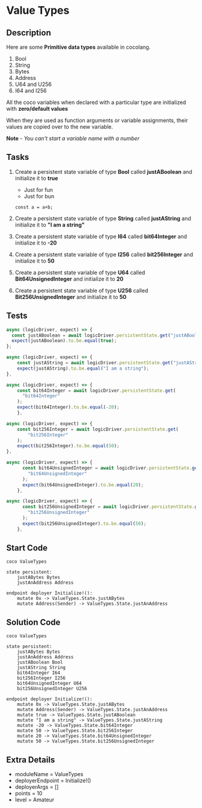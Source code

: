 # Value Types

## Description

Here are some **Primitive data types** available in cocolang.

1. Bool
2. String
3. Bytes
4. Address
5. U64 and U256
6. I64 and I256

All the coco variables when declared with a particular type are initialized with **zero/default values**

When they are used as function arguments or variable assignments, their values are copied over to the new variable.

**Note** - _You can't start a variable name with a number_

## Tasks

1. Create a persistent state variable of type **Bool** called **justABoolean** and initialize it to **true**

   - Just for fun
   - Just for bun

   ```
   const a = a+b;
   ```

2. Create a persistent state variable of type **String** called **justAString** and initialize it to **"I am a string"**

3. Create a persistent state variable of type **I64** called **bit64Integer** and initialize it to **-20**

4. Create a persistent state variable of type **I256** called **bit256Integer** and initialize it to **50**

5. Create a persistent state variable of type **U64** called **Bit64UnsignedInteger** and initialize it to **20**

6. Create a persistent state variable of type **U256** called **Bit256UnsignedInteger** and initialize it to **50**

## Tests

```javascript
async (logicDriver, expect) => {
  const justABoolean = await logicDriver.persistentState.get("justABoolean");
  expect(justABoolean).to.be.equal(true);
};
```

```javascript
async (logicDriver, expect) => {
    const justAString = await logicDriver.persistentState.get("justAString");
    expect(justAString).to.be.equal("I am a string");
},
```

```javascript
async (logicDriver, expect) => {
    const bit64Integer = await logicDriver.persistentState.get(
      "bit64Integer"
    );
    expect(bit64Integer).to.be.equal(-20);
    },
```

```javascript
async (logicDriver, expect) => {
    const bit256Integer = await logicDriver.persistentState.get(
        "bit256Integer"
    );
    expect(bit256Integer).to.be.equal(50);
},
```

```javascript
async (logicDriver, expect) => {
      const bit64UnsignedInteger = await logicDriver.persistentState.get(
        "bit64UnsignedInteger"
      );
      expect(bit64UnsignedInteger).to.be.equal(20);
    },
```

```javascript
async (logicDriver, expect) => {
      const bit256UnsignedInteger = await logicDriver.persistentState.get(
        "bit256UnsignedInteger"
      );
      expect(bit256UnsignedInteger).to.be.equal(50);
    },
```

## Start Code

```
coco ValueTypes

state persistent:
    justABytes Bytes
    justAnAddress Address

endpoint deployer Initialize!():
    mutate 0x -> ValueTypes.State.justABytes
    mutate Address(Sender) -> ValueTypes.State.justAnAddress
```

## Solution Code

```
coco ValueTypes

state persistent:
    justABytes Bytes
    justAnAddress Address
    justABoolean Bool
    justAString String
    bit64Integer I64
    bit256Integer I256
    bit64UnsignedInteger U64
    bit256UnsignedInteger U256

endpoint deployer Initialize!():
    mutate 0x -> ValueTypes.State.justABytes
    mutate Address(Sender) -> ValueTypes.State.justAnAddress
    mutate true -> ValueTypes.State.justABoolean
    mutate "I am a string" -> ValueTypes.State.justAString
    mutate -20 -> ValueTypes.State.bit64Integer
    mutate 50 -> ValueTypes.State.bit256Integer
    mutate 20 -> ValueTypes.State.bit64UnsignedInteger
    mutate 50 -> ValueTypes.State.bit256UnsignedInteger
```

## Extra Details

- moduleName = ValueTypes
- deployerEndpoint = Initialize!()
- deployerArgs = []
- points = 10
- level = Amateur
